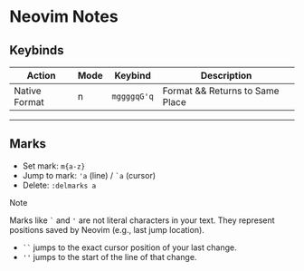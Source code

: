 # Neovim Notes

## Keybinds

| Action        | Mode  | Keybind     | Description        |
|---------------|-------|-------------|--------------------|
| Native Format | n     | `mggggqG'q` | Format && Returns to Same Place|

---

## Marks

- Set mark: `m{a-z}`
- Jump to mark: `'a` (line) / `` `a `` (cursor)
- Delete: `:delmarks a`

>[!NOTE]
> Marks like `` ` `` and `'` are not literal characters in your text.
> They represent positions saved by Neovim (e.g., last jump location).
> - ` `` ` jumps to the exact cursor position of your last change.
> - `''` jumps to the start of the line of that change.

